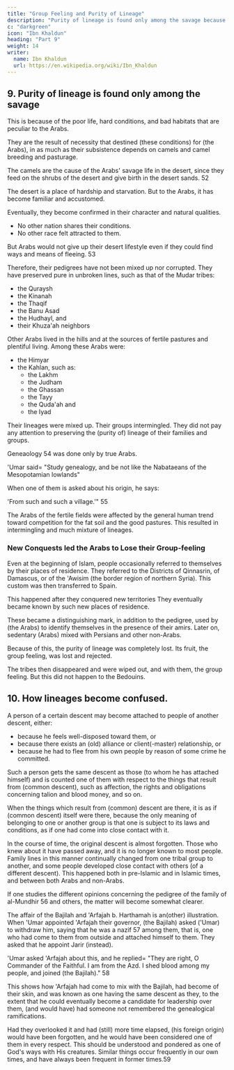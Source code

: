 ```yaml
---
title: "Group Feeling and Purity of Lineage"
description: "Purity of lineage is found only among the savage because of the poor life, hard conditions, and bad habitats that are peculiar to the Arabs"
c: "darkgreen"
icon: "Ibn Khaldun"
heading: "Part 9"
weight: 14
writer:
  name: Ibn Khaldun
  url: https://en.wikipedia.org/wiki/Ibn_Khaldun
---
```



## 9. Purity of lineage is found only among the savage 

This is because of the poor life, hard conditions, and bad habitats that are peculiar to the Arabs.

They are the result of necessity that destined (these conditions) for (the Arabs), in as much as their subsistence depends on camels and camel breeding and pasturage. 

The camels are the cause of the Arabs' savage life in the desert, since they feed on the shrubs of the desert and give birth in the desert sands. 52 

The desert is a place of hardship and starvation. But to the Arabs, it has become familiar and accustomed.

Eventually, they become confirmed in their character and natural qualities. 
- No other nation shares their conditions. 
- No other race felt attracted to them. 

But Arabs would not give up their desert lifestyle even if they could <!--  one of them were to --> find ways and means of fleeing<!--  from these conditions, he would not (do so or)  them up -->. 53 

Therefore, their pedigrees have not been mixed up nor corrupted. They have preserved pure in unbroken lines, such as that of the Mudar tribes:
- the Quraysh
- the Kinanah
- the Thaqif
- the Banu Asad
- the Hudhayl, and 
- their Khuza'ah neighbors

<!-- They lived a hard life in places where there was no agriculture or animal
husbandry. They lived far from the fertile fields of Syria and the 'Iraq, far from the
sources of seasonings and grains. How pure have they kept their lineages! These are
unmixed in every way, and are known to be unsullied. -->

Other Arabs lived in the hills and at the sources of fertile pastures and plentiful living. Among these Arabs were:
- the Himyar
- the Kahlan, such as:
  - the Lakhm
  - the Judham
  - the Ghassan
  - the Tayy
  - the Quda'ah and
  - the Iyad

Their lineages were mixed up. Their groups intermingled. They did not pay any attention to preserving the (purity of) lineage of their families and groups.

<!-- It is known that people (genealogists) differ with respect to each one of these families. This came about as the result of intermixture with non-Arabs.  -->

Geneaology 54 was done only by true Arabs. 

'Umar said= "Study genealogy, and be not like the Nabataeans of the Mesopotamian lowlands"

When one of them is asked about his origin, he says:

'From such and such a village.'" 55 

The Arabs of the fertile fields were affected by the general human trend toward competition for the fat soil and the good
pastures. This resulted in intermingling and much mixture of lineages. 


### New Conquests led the Arabs to Lose their Group-feeling

Even at the beginning of Islam, people occasionally referred to themselves by their places of residence. They referred to the Districts of Qinnasrin, of Damascus, or of the 'Awisim (the border region of northern Syria). This custom was then transferred to Spain. 

This happened <!-- not because the Arabs rejected genealogical considerations, but because they --> after they conquered new territories <!-- acquired particular places of residence after the conquest.--> They eventually became known by such new places of residence. 

These became a distinguishing mark, in addition to the pedigree, used by (the Arabs) to identify themselves in the presence of their amirs. Later on, sedentary (Arabs) mixed with Persians and other non-Arabs. 

Because of this, the purity of lineage was completely lost. Its fruit, the group feeling, was lost and rejected. 

The tribes then disappeared and were wiped out, and with them, the group feeling. But this did not happen to the Bedouins.



## 10. How lineages become confused.

A person of a certain descent may become attached to people of another descent, either:
- because he feels well-disposed toward them, or
- because there exists an (old) alliance or client(-master) relationship, or
- because he had to flee from his own people by reason of some crime he committed. 

Such a person gets the same descent as those (to whom he has attached himself) and is counted one of them with respect to the things that result from (common descent), such as affection, the rights and obligations concerning talion and blood money, and so on. 

When the things which result from (common) descent are there, it is as if (common descent) itself were there, because the only meaning of belonging to one or another group is that one is subject to its laws and conditions, as if one had come into close contact with it. 

In the course of time, the original descent is almost forgotten. Those who knew about it have passed away, and it is no longer known to most people. Family lines in this manner continually changed from one tribal group to another, and some people developed close contact with others (of a different descent). This happened both in pre-Islamic and in Islamic times, and between both Arabs and non-Arabs. 

If one studies the different opinions concerning the pedigree of the family of al-Mundhir 56 and others, the matter will become somewhat clearer.

The affair of the Bajilah and 'Arfajah b. Harthamah is an(other) illustration.  When 'Umar appointed 'Arfajah their governor, (the Bajilah) asked ('Umar) to withdraw him, saying that he was a nazif 57 among them, that is, one who had come  to them from outside and attached himself to them. They asked that he appoint Jarir (instead). 

'Umar asked 'Arfajah about this, and he replied= "They are right, O Commander of the Faithful. I am from the Azd. I shed blood among my people, and joined (the Bajilah)." 58 

This shows how 'Arfajah had come to mix with the Bajilah, had become of their skin, and was known as one having the same descent as they, to the extent that he could eventually become a candidate for leadership over them, (and would have) had someone not remembered the genealogical ramifications. 

Had they overlooked it and had (still) more time elapsed, (his foreign origin) would have been forgotten, and he would have been considered one of them in every respect. This should be understood and pondered as one of God's ways with His
creatures. Similar things occur frequently in our own times, and have always been
frequent in former times.59
